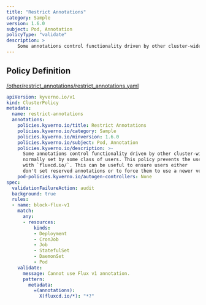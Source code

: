 ```yaml
---
title: "Restrict Annotations"
category: Sample
version: 1.6.0
subject: Pod, Annotation
policyType: "validate"
description: >
    Some annotations control functionality driven by other cluster-wide tools and are not normally set by some class of users. This policy prevents the use of an annotation beginning with `fluxcd.io/`. This can be useful to ensure users either don't set reserved annotations or to force them to use a newer version of an annotation.
---
```


## Policy Definition
<a href="https://github.com/kyverno/policies/raw/main//other/restrict_annotations/restrict_annotations.yaml" target="-blank">/other/restrict_annotations/restrict_annotations.yaml</a>

```yaml
apiVersion: kyverno.io/v1
kind: ClusterPolicy
metadata:
  name: restrict-annotations
  annotations:
    policies.kyverno.io/title: Restrict Annotations
    policies.kyverno.io/category: Sample
    policies.kyverno.io/minversion: 1.6.0
    policies.kyverno.io/subject: Pod, Annotation
    policies.kyverno.io/description: >-
      Some annotations control functionality driven by other cluster-wide tools and are not
      normally set by some class of users. This policy prevents the use of an annotation beginning
      with `fluxcd.io/`. This can be useful to ensure users either
      don't set reserved annotations or to force them to use a newer version of an annotation.
    pod-policies.kyverno.io/autogen-controllers: None
spec:
  validationFailureAction: audit
  background: true
  rules:
  - name: block-flux-v1
    match:
      any:
      - resources:
          kinds:
          - Deployment
          - CronJob
          - Job
          - StatefulSet
          - DaemonSet
          - Pod
    validate:
      message: Cannot use Flux v1 annotation.
      pattern:
        metadata:
          =(annotations):
            X(fluxcd.io/*): "*?"
```

